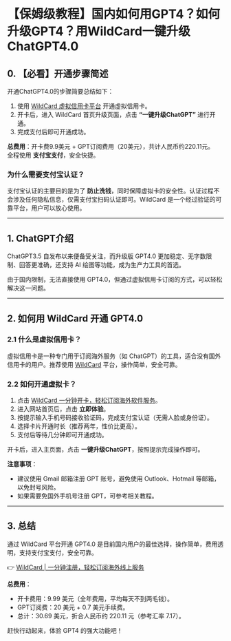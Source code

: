 # 【保姆级教程】国内如何用GPT4？如何升级GPT4？用WildCard一键升级ChatGPT4.0


## 0. 【必看】开通步骤简述

开通ChatGPT4.0的步骤简要总结如下：

1. 使用 [WildCard 虚拟信用卡平台](https://bit.ly/bewildcard) 开通虚拟信用卡。
2. 开卡后，进入 WildCard 首页升级页面，点击 **“一键升级ChatGPT”** 进行开通。
3. 完成支付后即可开通成功。

**总费用**：开卡费9.9美元 + GPT订阅费用（20美元），共计人民币约220.11元。  
全程使用 **支付宝支付**，安全快捷。

### 为什么需要支付宝认证？

支付宝认证的主要目的是为了 **防止洗钱**，同时保障虚拟卡的安全性。认证过程不会涉及任何隐私信息，仅需支付宝扫码认证即可。WildCard 是一个经过验证的可靠平台，用户可以放心使用。

---

## 1. ChatGPT介绍

ChatGPT3.5 自发布以来便备受关注，而升级版 GPT4.0 更加稳定、无字数限制、回答更准确，还支持 AI 绘图等功能，成为生产力工具的首选。

由于国内限制，无法直接使用 GPT4.0，但通过虚拟信用卡订阅的方式，可以轻松解决这一问题。

---

## 2. 如何用 WildCard 开通 GPT4.0

### 2.1 什么是虚拟信用卡？

虚拟信用卡是一种专门用于订阅海外服务（如 ChatGPT）的工具，适合没有国外信用卡的用户。推荐使用 [WildCard](https://bit.ly/bewildcard) 平台，操作简单，安全可靠。

### 2.2 如何开通虚拟卡？

1. 点击 [WildCard 一分钟开卡，轻松订阅海外软件服务](https://bit.ly/bewildcard)。
2. 进入网站首页后，点击 **立即体验**。
3. 按提示输入手机号码接收验证码，完成支付宝认证（无需人脸或身份证）。
4. 选择卡片开通时长（推荐两年，性价比更高）。
5. 支付后等待几分钟即可开通成功。

开卡后，进入主页面，点击 **一键升级ChatGPT**，按照提示完成操作即可。

**注意事项**：  
- 建议使用 Gmail 邮箱注册 GPT 账号，避免使用 Outlook、Hotmail 等邮箱，以免封号风险。  
- 如果需要免国外手机号注册 GPT，可参考相关教程。

---

## 3. 总结

通过 WildCard 平台开通 GPT4.0 是目前国内用户的最佳选择，操作简单，费用透明，支持支付宝支付，安全可靠。

👉 [WildCard | 一分钟注册，轻松订阅海外线上服务](https://bit.ly/bewildcard)

**总费用**：  
- 开卡费用：9.99 美元（全年费用，平均每天不到两毛钱）。  
- GPT订阅费：20 美元 + 0.7 美元手续费。  
- 总计：30.69 美元，折合人民币约 220.11 元（参考汇率 7.17）。

赶快行动起来，体验 GPT4 的强大功能吧！
